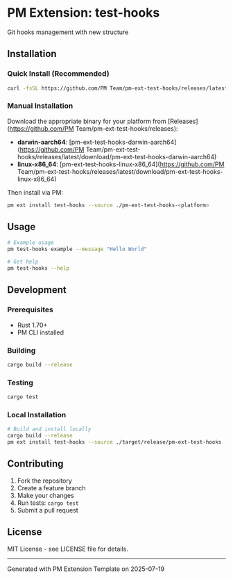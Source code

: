 # PM Extension: test-hooks

Git hooks management with new structure

## Installation

### Quick Install (Recommended)
```bash
curl -fsSL https://github.com/PM Team/pm-ext-test-hooks/releases/latest/download/install.sh | sh
```

### Manual Installation
Download the appropriate binary for your platform from [Releases](https://github.com/PM Team/pm-ext-test-hooks/releases):

- **darwin-aarch64**: [pm-ext-test-hooks-darwin-aarch64](https://github.com/PM Team/pm-ext-test-hooks/releases/latest/download/pm-ext-test-hooks-darwin-aarch64)
- **linux-x86_64**: [pm-ext-test-hooks-linux-x86_64](https://github.com/PM Team/pm-ext-test-hooks/releases/latest/download/pm-ext-test-hooks-linux-x86_64)

Then install via PM:
```bash
pm ext install test-hooks --source ./pm-ext-test-hooks-<platform>
```

## Usage

```bash
# Example usage
pm test-hooks example --message "Hello World"

# Get help
pm test-hooks --help
```

## Development

### Prerequisites
- Rust 1.70+
- PM CLI installed

### Building
```bash
cargo build --release
```

### Testing
```bash
cargo test
```

### Local Installation
```bash
# Build and install locally
cargo build --release
pm ext install test-hooks --source ./target/release/pm-ext-test-hooks
```

## Contributing

1. Fork the repository
2. Create a feature branch
3. Make your changes
4. Run tests: `cargo test`
5. Submit a pull request

## License

MIT License - see LICENSE file for details.

---
Generated with PM Extension Template on 2025-07-19
